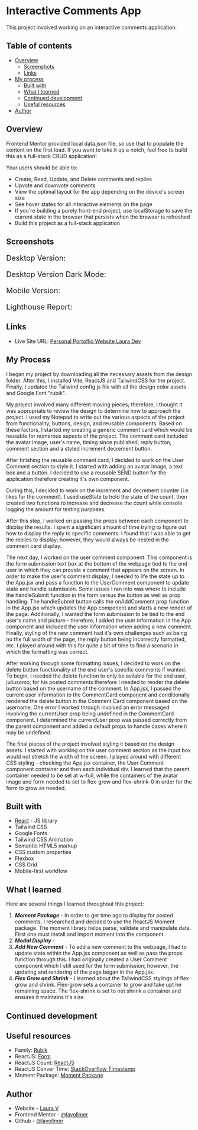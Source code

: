 # Interactive Comments App

This project involved working on an interactive comments application. 

## Table of contents

- [Overview](#overview)
  - [Screenshots](#screenshots)
  - [Links](#links)
- [My process](#my-process)
  - [Built with](#built-with)
  - [What I learned](#what-i-learned)
  - [Continued development](#continued-development)
  - [Useful resources](#useful-resources)
- [Author](#author)

## Overview
Frontend Mentor provided local data.json file, so use that to populate the content on the first load. If you want to take it up a notch, feel free to build this as a full-stack CRUD application!

Your users should be able to:

- Create, Read, Update, and Delete comments and replies
- Upvote and downvote comments
- View the optimal layout for the app depending on the device's screen size
- See hover states for all interactive elements on the page
- If you're building a purely front-end project, use localStorage to save the current state in the browser that persists when the browser is refreshed
- Build this project as a full-stack application

## Screenshots

<p style="font-size:20px;">Desktop Version:</p>

<p style="font-size:20px;">Desktop Version Dark Mode:</p>

<p style="font-size:20px;">Mobile Version:</p>

<p style="font-size:20px;">Lighthouse Report:</p>

## Links

- Live Site URL: [Personal Portoflio Website Laura Dev](https://lauradev-portfolio.netlify.app/)

## My Process

I began my project by downloading all the necessary assets from the design folder. After this, I installed Vite, ReactJS and TailwindCSS for the project. Finally, I updated the Tailwind config js file with all the design color assets and Google Font "rubik". 

My project involved many different moving pieces; therefore, I thought it was appropriate to review the design to determine how to approach the project. I used my Notepad to write out the various aspects of the project from functionality, buttons, design, and reusable components. Based on these factors, I started my creating a generic comment card which would be reusable for numerous aspects of the project. The comment card included the avatar image, user's name, timing since published, reply button, comment section and a styled increment decrement button. 

After finishing the reusable comment card, I decided to work on the User Comment section to style it. I started with adding an avatar image, a text box and a button. I decided to use a reusable SEND button for the application therefore creating it's own component. 

During this, I decided to work on the increment and decrement counter (i.e. likes for the comment). I used useState to hold the state of the count, then created two functions to increase and decrease the count while console logging the amount for testing purposes.

After this step, I worked on passing the props between each component to display the results. I spent a significant amount of time trying to figure out how to display the reply to specific comments. I found that I was able to get the replies to display; however, they would always be nested in the comment card display. 

The next day, I worked on the user comment component. This component is the form submission text box at the bottom of the webpage tied to the end user in which they can provide a comment that appears on the screen. In order to make the user's comment display, I needed to life the state up to the App.jsx and pass a function to the UserComment component to update state and handle submission. Some issues I ran into was where to include the handleSubmit function in the form versus the button as well as prop handling. The handleSubmit button calls the onAddComment prop function in the App.jsx which updates the App component and starts a new render of the page. Additionally, I wanted the form submission to be tied to the end user's name and picture - therefore, I added the user information in the App component and included the user information when adding a new comment. Finally, styling of the new comment had it's own challenges such as being no the full width of the page, the reply button being incorrectly formatted, etc. I played around with this for quite a bit of time to find a scenario in which the formatting was correct.

After working through some formatting issues, I decided to work on the delete button functionality of the end user's specific comments if wanted. To begin, I needed the delete function to only be avilable for the end user, juliusomo, for his posted comments therefore I needed to render the delete button based on the username of the comment. In App.jsx, I passed the current user information to the CommentCard component and conditionally rendered the delete button in the Comment Card component based on the username. One error I worked through involved an error messaged involving the currentUser prop being undefined in the CommentCard component. I determined the currentUser prop was passed correctly from the parent component and added a default props to handle cases where it may be undefined.

The final pieces of the project involved styling it based on the design assets. I started with working on the user comment section as the input box would not stretch the width of the screen. I played around with different CSS styling - checking the App.jsx container, the User Comment component container and then each individual div. I learned that the parent container needed to be set at w-full, while the containers of the avatar image and form needed to set to flex-grow and flex-shrink-0 in order for the form to grow as needed.

## Built with

- [React](https://reactjs.org/) - JS library
- Tailwind CSS
- Google Fonts
- Tailwind CSS Animation
- Semantic HTML5 markup
- CSS custom properties
- Flexbox
- CSS Grid
- Mobile-first workflow


## What I learned

Here are several things I learned throughout this project:

1. **_Moment Package_** - In order to get time ago to display for posted comments, I researched and decided to use the ReactJS Moment package. The moment library helps parse, validate and manipulate data. First one must install and import moment into the component.
2. **_Modal Display_** -
3. **_Add New Comment_** - To add a new comment to the webpage, I had to update state within the App.jsx component as well as pass the props function through this. I had originally created a User Comment component which I still used for the form submission; however, the updating and rendering of the page began in the App.jsx.
4. **_Flex Grow and Shrink_** - I learned about the TailwindCSS stylings of flex grow and shrink. Flex-grow sets a container to grow and take upt he remaining space. The flex-shrink is set to not shrink a container and ensures it maintains it's size.

## Continued development



## Useful resources

- Family: [Rubik](https://fonts.google.com/specimen/Rubik)
- ReactJS: [Form](https://react.dev/reference/react-dom/components/form)
- ReactJS Count: [ReactJS](https://www.quora.com/How-do-you-increase-and-decrease-number-on-button-click-in-React-Native)
- ReactJS Conver Time: [StackOverflow Timestamp](https://stackoverflow.com/questions/48689876/how-to-convert-timestamp-in-react-js)
- Moment Package: [Moment Package](https://www.npmjs.com/package/react-moment)

## Author

- Website - [Laura V](www.lauradeveloper.com)
- Frontend Mentor - [@lavollmer](https://www.frontendmentor.io/profile/lavollmer)
- Github - [@lavollmer](https://github.com/lavollmer)